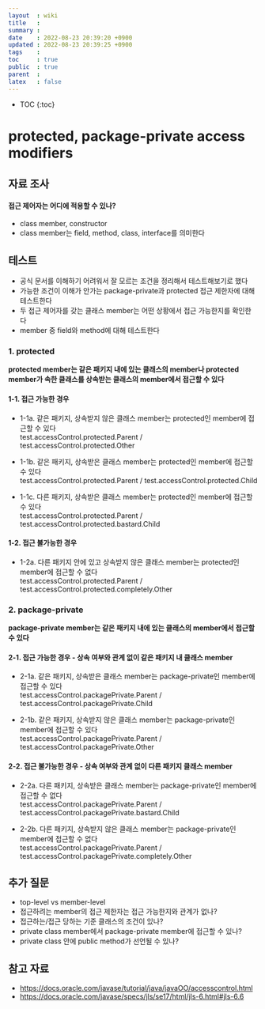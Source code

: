 ```yaml
---
layout  : wiki
title   : 
summary : 
date    : 2022-08-23 20:39:20 +0900
updated : 2022-08-23 20:39:25 +0900
tags    : 
toc     : true
public  : true
parent  : 
latex   : false
---
```

* TOC
{:toc}

# protected, package-private access modifiers

## 자료 조사

#### 접근 제어자는 어디에 적용할 수 있나?
- class member, constructor<br>
- class member는 field, method, class, interface를 의미한다<br>

## 테스트
- 공식 문서를 이해하기 어려워서 잘 모르는 조건을 정리해서 테스트해보기로 했다<br>
- 가능한 조건이 이해가 안가는 package-private과 protected 접근 제한자에 대해 테스트한다<br>
- 두 접근 제어자를 갖는 클래스 member는 어떤 상황에서 접근 가능한지를 확인한다<br>
- member 중 field와 method에 대해 테스트한다<br>

### 1. protected
**protected member는 같은 패키지 내에 있는 클래스의 member나 protected member가 속한 클래스를 상속받는 클래스의 member에서 접근할 수 있다**

#### 1-1. 접근 가능한 경우<br>

- 1-1a. 같은 패키지, 상속받지 않은 클래스 member는 protected인 member에 접근할 수 있다<br>
test.accessControl.protected.Parent / test.accessControl.protected.Other<br>

- 1-1b. 같은 패키지, 상속받은 클래스 member는 protected인 member에 접근할 수 있다<br>
test.accessControl.protected.Parent / test.accessControl.protected.Child<br>

- 1-1c. 다른 패키지, 상속받은 클래스 member는 protected인 member에 접근할 수 있다<br>
test.accessControl.protected.Parent / test.accessControl.protected.bastard.Child<br>

#### 1-2. 접근 불가능한 경우<br>

- 1-2a. 다른 패키지 안에 있고 상속받지 않은 클래스 member는 protected인 member에 접근할 수 없다<br>
test.accessControl.protected.Parent / test.accessControl.protected.completely.Other<br>



### 2. package-private
**package-private member는 같은 패키지 내에 있는 클래스의 member에서 접근할 수 있다**

#### 2-1. 접근 가능한 경우 - 상속 여부와 관계 없이 같은 패키지 내 클래스 member<br>

- 2-1a. 같은 패키지, 상속받은 클래스 member는 package-private인 member에 접근할 수 있다<br>
test.accessControl.packagePrivate.Parent / test.accessControl.packagePrivate.Child<br>

- 2-1b. 같은 패키지, 상속받지 않은 클래스 member는 package-private인 member에 접근할 수 있다<br>
test.accessControl.packagePrivate.Parent / test.accessControl.packagePrivate.Other<br>

#### 2-2. 접근 불가능한 경우 - 상속 여부와 관계 없이 다른 패키지 클래스 member<br>

- 2-2a. 다른 패키지, 상속받은 클래스 member는 package-private인 member에 접근할 수 없다<br>
test.accessControl.packagePrivate.Parent / test.accessControl.packagePrivate.bastard.Child<br>

- 2-2b. 다른 패키지, 상속받지 않은 클래스 member는 package-private인 member에 접근할 수 없다<br>
test.accessControl.packagePrivate.Parent / test.accessControl.packagePrivate.completely.Other<br>


## 추가 질문
- top-level vs member-level
- 접근하려는 member의 접근 제한자는 접근 가능한지와 관계가 없나?
- 접근하는/접근 당하는 기준 클래스의 조건이 있나?
- private class member에서 package-private member에 접근할 수 있나?
- private class 안에 public method가 선언될 수 있나?

## 참고 자료
- https://docs.oracle.com/javase/tutorial/java/javaOO/accesscontrol.html
- https://docs.oracle.com/javase/specs/jls/se17/html/jls-6.html#jls-6.6
